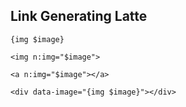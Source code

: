 ## Link Generating Latte

```latte
{img $image}

<img n:img="$image">

<a n:img="$image"></a>

<div data-image="{img $image}"></div>
```
